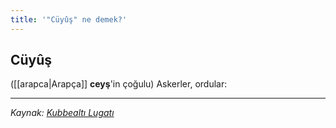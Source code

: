 ```yaml
---
title: '"Cüyûş" ne demek?'
---
```


## Cüyûş
([[arapca|Arapça]] **ceyş**'in çoğulu) Askerler, ordular:

---
*Kaynak: [Kubbealtı Lugatı](https://www.lugatim.com/s/cüyuş)*